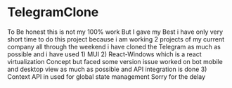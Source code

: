# TelegramClone
To Be honest this is not my 100% work But I gave my Best i have only very short time to do this project because i am working 2 projects of my current company  all through the weekend  i have cloned the Telegram as much as possible and i have used  1) MUI 2) React-Windows  which is a react virtualization Concept but faced some version issue worked on bot mobile and desktop view as much as possible and API integration is done 3) Context API in used for global state management Sorry  for the delay 

